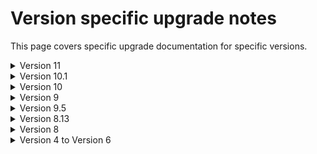 # Version specific upgrade notes

This page covers specific upgrade documentation for specific versions.

<details>

<summary>Version 11</summary>

Version 11 of Umbraco Forms has a minimum dependency on Umbraco CMS core of `11.0.0`. It runs on .NET 7.

### Breaking changes

Version 11 contains a number of breaking changes. We don't expect many projects to be affected by them as they are in areas that are not typical extension points. For reference though, the full details are listed here:

### Presentation

- A CSS class for each field is rendered out matching the caption of the form field.  This has been changed to use the alias of the form field, as this is considered less likely to change and potentially break custom styles.

### Code

- The int `DeleteFormRecords(Form form, FormState formState, DateTime deleteRecordsCreatedEarlierThan)` method was added to `IRecordStorage`.
- Name of `FormsUmbracoBuiderExtensions` was corrected to `FormsUmbracoBuilderExtensions`.
- The method `RegenerateFormStructureIds` on Form was amended to return a response.
- The method void `ExecuteWorkflows(List<IWorkflow> workflows, Record record, Form form, FormState state)` was added to `IWorkflowExecutionService`.
- Obsolete constructor on `PlaceholderParsingService` removed.
- Obsolete constructor on `ServerVariablesParsingHandler` removed.
- `IsMandatory` and `Condition` properties were added to the `IWorkflow` and `IWorkflowEntity` interface.
- `DaysToRetainSubmittedRecordsFor` and `DaysToRetainApprovedRecordsForproperties` were added to the `IFormEntity` interface.
- Obsolete constructor on the export type `ExportToExcel` removed.
- Obsolete constructor on the workflow type `SendRazorEmail` removed.
- Obsolete constructor on the controllers `UmbracoFormsController`, `ExportController`, `FieldController`, `FormController`, `RecordController`, and  `EmailTemplateTreeController` removed.
- Duplicate method `GetAllDocumentTypesWithAlias` in `PickerController` was removed.
- Obsolete overloads to the `Build` method on `FormViewModel` were removed.
- Obsolete constructor on `FormRenderingService` was removed.
- Legacy storage of prevalues with captions using a single string with a separator was updated to store them as an object with a value and caption.
  - A `JsonConverter` was added to `FormsJsonSerializerSettings` that will convert forms saved in older versions with the string storage into the new structure.
  - The public field `Field.PrevalueCaptionSeparator` was removed.
  - `Field.Prevalues` now returns `IEnumerable<FieldPrevalue>` instead of `IEnumerable<string>`, and the property `Field.ParsedPreValues` was removed.
- The obsolete overload of the methods `Test` and `TestRule` in `FieldConditionEvaluation` was removed and the existing method made private.
- The obsolete overload of the method `IsVisible` in `FieldConditionEvaluation` was removed.
- The property `ConditionCheckFunctions` was added to the `IFieldType` interface.
- The property `Alias` was added to the interfaces for all provider types inheriting from `ProviderBase`.
- The additional method `GetRecordsFromFormForMember` was added to the interface `IRecordReaderService`.

</details>

<details>

<summary>Version 10.1</summary>

### Breaking changes

- The default theme has been updated to render captions for field types that support prevalues. If you have created any custom themes, please review the default theme and ensure you make similar changes to make use of the new feature.
- The method `PreValues` on the `FieldViewModel` type has been changed from a collection of strings to a collection of a `PrevalueViewModel` object that has a Value and Caption property.
- In order to fix an issue with display and editing of values, we've found a need to ensure the property representing the fields a record entry used in the backoffice is changed from a list of values to a structure containing the field Ids and values. Specifically, `EntrySearchResult.Fields` has changed type `IEnumerable<object?>` to `IEnumerable<EntrySearchResult.FieldData>`.  The only scenarios affected by this would be anyone handling the `EntrySearchResultFetchingNotification` notification or developing custom export types.

</details>

<details>

<summary>Version 10</summary>

Version 10 of Umbraco Forms has a minimum dependency on Umbraco CMS core of `10.0.0`. It runs on .NET 6.

To migrate to version 10, you should first update to the latest minor release of version 9. If you are upgrading from Umbraco 8, update Forms to the latest minor version of Forms 8. Ensure you have the configuration in place for storing form definitions in the database. For more information, see the [Umbraco Forms in the Database (legacy)](https://our.umbraco.com/documentation/Add-ons/UmbracoForms/Developer/Forms-in-the-Database/) article.

Either way will ensure you have all the database schema changes in place.

### Views and client-side files

Umbraco 10 distributes the views and client-side files as part of a Razor class library, distributed in the Umbraco.Forms.StaticAssets package.  This means these assets are no longer individual files available on disk. The advantage of this approach is that that avoids changes made to them by solution developers being inadvertently lost when the project is rebuilt.

When upgrading from Forms 9, you should either first run a `dotnet clean`, or, after installing Forms 10, delete the `App_Plugins/UmbracoForms` folder.  This will ensure there aren't two copies of the `package.manifest` file, which would cause issues by registering duplicate property editors.

For views you should also remove the following folders and files (again, either via a `dotnet clean` before upgrading, or manually afterward):

- `/Views/MacroPartials/InsertUmbracoFormWithTheme.cshtml`
- `/Views/MacroPartials/RenderUmbracoFormScripts.cshtml`
- `/Views/Partials/Forms/`

If you have custom themes or other changes to the files in the `Views/Partials/Forms` folder, you should ensure those files remain.

For example, with a custom email template, remove the file `Example-Template.cshtml` from the `/Views/Forms/Emails` folder but keep any custom templates.

Similarly, if you have a custom theme, remove the `default` and `bootstrap3-horizontal` folders from the `/Views/Partials/Forms/Themes/` folder but keep any custom theme folders.

### Breaking changes

Version 10 contains a number of breaking changes. We do not expect many projects to be affected by them as they are in areas that are not typical extension points. For reference though, the full details are listed here.

### Configuration

- Renamed the configuration option to allow editable form submissions on the front-end to `AllowEditableFormSubmissions` (fixing the typo in the previous value of `AllowEditableFormSubmissions`).

### Code

- `DatabaseIntegrityHealthCheck` has an altered constructor taking an additional parameter.
- The `EventExtensions` class is no longer used since V9 and has been removed.
- Static events from `BaseFileStorage` removed and replaced with notifications.
- `IFormTemplateStorage` along with its implementation in `FormTemplateStorage` and base classes have been simplified, as templates are the only file based storage now in use, and there are no methods necessary for this other than reading.
- The method `GetScaffold` has been removed from `FormController`, as it's not called from the UI.
- The following classes have altered constructors taking additional parameters, with obsolete versions removed.
  - `RecordController`
  - `FormSecurityController`
  - `FormSecurityTreeController`
  - `PostToUrl`
  - `WorkflowEmailService`
- The public fields on the `Setting` class have been converted to properties.
- The methods `GetMemberCacheKey` and `GetMemberValuesCacheKey` on `CacheKeys` taking an integer parameter have been removed.
- The method `GetUserSecurity` on `IUserSecurityStorage` has been amended to take an integer parameter rather than an object.
- The method `StringExtensions.DetectIsJson` has been removed (the equivalent exists in CMS).
- Obsoleted methods in `FieldConditionEvaluation` have been removed.
- The following unused classes have been removed:
  - `FormEventArgs`
  - `FolderEventArgs`
  - `FieldPreValueSourceEventArgs`
  - `FormDataSourceEventArgs`
  - `WorkflowEventArgs`
  - `BaseStorageEventArgs`
Additional methods have been added to the following interfaces:
  - `IRecordStorage`
  - `IRecordFieldValueStorage`
  - `IUserSecurityStorage`
  - `IUserFormSecurityStorage`
  - `IFormsSecurity`
- Additional properties of `SupportsMandatory` and `EditType` have been added to the `IFieldType` interface.
- The obsoleted method `RegenerateFieldSetAndFieldIds` on `Form` has been removed.
- The constructor of `FolderNotificationHandler` had an unused parameter removed.
- The obsolete and unused methods `CanCurrentUserEdit`, `CanCurrentUserAddInEditor`, `CanCurrentUserManageWorkflows`, `EnsureUserExist`s and `CanCurrentUserExport` were removed from the `IFormSecurity` interface.
- The type parameter `TEventArgs` defined on `IBaseService` (and derived interfaces) has been removed.
- Database migration classes inheriting from `FormsMigrationBase` now use the non-obsolete base constructor defined on `PackageMigrationBase`.
- The methods on `IPlaceholderParsingService` have been combined into a single one with optional parameters.
- The method `PostSave` on `FormSecurityController` has been renamed to `PostSaveForUser`.
- The backoffice model class `FormSecurity` has been renamed to `FormSecurityForUser`.
- The unused class `NonSerialiazableTypeSurrogateSelector` was removed.
- The unused method `ImportXmlNodeFromText` on `XmlHelper` was  removed.
- `IFormService.FormExist` was renamed to `IFormService.FormExists`.
- `EntrySearchResultCollection.schema` was capitalized.
- Base class `ExportType` has a constructor taking `IHostEnvironment` instead of `IHostingEnvironment`.
- Typo was fixed in the class name of `TempDataDictionraryExtensions`.
- The `SetFormThemeCssFile` extension method had an unused variable removed.
- Some method signatures have had appropriate modifications for nullable reference type support.
- Removed `BaseFileStorage`, `BaseFileSystemStorage` and `FormsFileSystemForPackageData` as they are no longer needed following changes to support distribution of assets in a razor class library.

</details>

<details>

<summary>Version 9</summary>

Version 9 of Umbraco Forms has a minimum dependency on Umbraco CMS core of `9.0.1` and runs on .NET 5.

</details>

<details>

<summary>Version 9.5</summary>

See notes under 10.1.

</details>

<details>

<summary>Version 8.13</summary>

See notes under 10.1.

</details>

<details>

<summary>Version 8</summary>

Version 8 of Umbraco Forms has a minimum dependency on Umbraco CMS core of `8.0.0` and runs on .NET Framework 7.2.

In order to upgrade from Umbraco Forms 7 to Umbraco Forms 8 make sure you read the [Manual Upgrade instructions](manualupgrade.md).

</details>

<details>

<summary>Version 4 to Version 6</summary>

Upgrading to Version 6 of Umbraco Forms, has a higher minimum dependency on Umbraco CMS core of `7.6.0` & higher. The reasoning behind this is due to some underlying changes to ensure Forms works with Umbraco Cloud & Deploy.

With Umbraco you have many options to upgrade Umbraco Forms.

- You can install the Forms package via the community package search from within the Developer Tab in the CMS.
- Umbraco Forms can be downloaded directly from [our.umbraco.com](https://our.umbraco.com/packages/developer-tools/umbraco-forms/).
- You can download a `.zip` file containing the updated files which you can unzip & apply over the top of your existing install.
- You can upgrade Forms using NuGet. Doing this will require a few more steps, which you can find in the next section.

### Upgrading with NuGet

Using NuGet to perform an the Forms major upgrade, you will see that the legacy MacroPartial view is removed from the site. This causes any existing Umbraco Forms rendered on the site to stop functioning.

Before running the site after the NuGet upgrade again; consider this may need to be done on each environment depending on your deployment process/setup. You will need to copy/restore the following file `Views/MacroPartials/InsertUmbracoForm.cshtml` from your source control solution.

The file needs to be here before the site is restarted - due to the migration/upgrade tasks listed below.

### Upgrade tasks

The following outlines for `version 6.0.0` what upgrade/migration tasks that are being performed:

- Rename legacy macro to make it easier to identify in the backoffice.
- Adds new form macro to insert a form with a theme.
- Moves JSON Form Storage files from `App_Plugins/UmbracoForms/Data` to `App_Data/UmbracoForms/Data` by default unless a custom Forms IFileSystem is configured such as Azure blob storage.
- Moves any Form PreValue sources that uses text files that were uploaded to the media section & now stores in the Umbraco Forms IFileSystem.

### Recommendation

We recommend you make the switch away from the legacy macro and swap over to the newer macro that supports Themes. The legacy macro is there to ease the transition over and to avoid entire sites forms to stop working.

</details>
